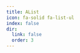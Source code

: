 ```yaml
---
title: AList
icon: fa-solid fa-list-ul
index: false
dir:
  link: false
  order: 3
---
```


<Catalog />